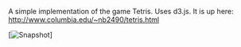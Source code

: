 A simple implementation of the game Tetris. Uses d3.js. It is up here: http://www.columbia.edu/~nb2490/tetris.html

[![Snapshot](http://www.columbia.edu/~nb2490/tetris.png)]
